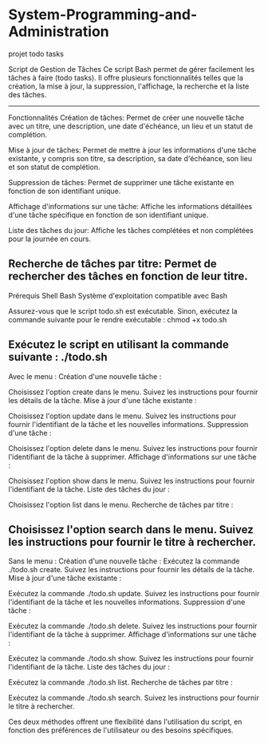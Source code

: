 # System-Programming-and-Administration
projet todo tasks


Script de Gestion de Tâches
Ce script Bash permet de gérer facilement les tâches à faire (todo tasks). Il offre plusieurs fonctionnalités telles que la création, la mise à jour, la suppression, l'affichage, la recherche et la liste des tâches.

---------------------------------------------------------------------------------------------------------------------------------
Fonctionnalités
Création de tâches: Permet de créer une nouvelle tâche avec un titre, une description, une date d'échéance, un lieu et un statut de complétion.

Mise à jour de tâches: Permet de mettre à jour les informations d'une tâche existante, y compris son titre, sa description, sa date d'échéance, son lieu et son statut de complétion.

Suppression de tâches: Permet de supprimer une tâche existante en fonction de son identifiant unique.

Affichage d'informations sur une tâche: Affiche les informations détaillées d'une tâche spécifique en fonction de son identifiant unique.

Liste des tâches du jour: Affiche les tâches complétées et non complétées pour la journée en cours.

Recherche de tâches par titre: Permet de rechercher des tâches en fonction de leur titre.
---------------------------------------------------------------------------------------------------------------------------------
Prérequis
Shell Bash
Système d'exploitation compatible avec Bash

Assurez-vous que le script todo.sh est exécutable. Sinon, exécutez la commande suivante pour le rendre exécutable :
    chmod +x todo.sh

Exécutez le script en utilisant la commande suivante :
    ./todo.sh
---------------------------------------------------------------------------------------------------------------------------------
Avec le menu :
Création d'une nouvelle tâche :

Choisissez l'option create dans le menu.
Suivez les instructions pour fournir les détails de la tâche.
Mise à jour d'une tâche existante :

Choisissez l'option update dans le menu.
Suivez les instructions pour fournir l'identifiant de la tâche et les nouvelles informations.
Suppression d'une tâche :

Choisissez l'option delete dans le menu.
Suivez les instructions pour fournir l'identifiant de la tâche à supprimer.
Affichage d'informations sur une tâche :

Choisissez l'option show dans le menu.
Suivez les instructions pour fournir l'identifiant de la tâche.
Liste des tâches du jour :

Choisissez l'option list dans le menu.
Recherche de tâches par titre :

Choisissez l'option search dans le menu.
Suivez les instructions pour fournir le titre à rechercher.
---------------------------------------------------------------------------------------------------------------------------------
Sans le menu :
Création d'une nouvelle tâche :
Exécutez la commande ./todo.sh create.
Suivez les instructions pour fournir les détails de la tâche.
Mise à jour d'une tâche existante :

Exécutez la commande ./todo.sh update.
Suivez les instructions pour fournir l'identifiant de la tâche et les nouvelles informations.
Suppression d'une tâche :

Exécutez la commande ./todo.sh delete.
Suivez les instructions pour fournir l'identifiant de la tâche à supprimer.
Affichage d'informations sur une tâche :

Exécutez la commande ./todo.sh show.
Suivez les instructions pour fournir l'identifiant de la tâche.
Liste des tâches du jour :

Exécutez la commande ./todo.sh list.
Recherche de tâches par titre :

Exécutez la commande ./todo.sh search.
Suivez les instructions pour fournir le titre à rechercher.


Ces deux méthodes offrent une flexibilité dans l'utilisation du script, en fonction des préférences de l'utilisateur ou des besoins spécifiques.

